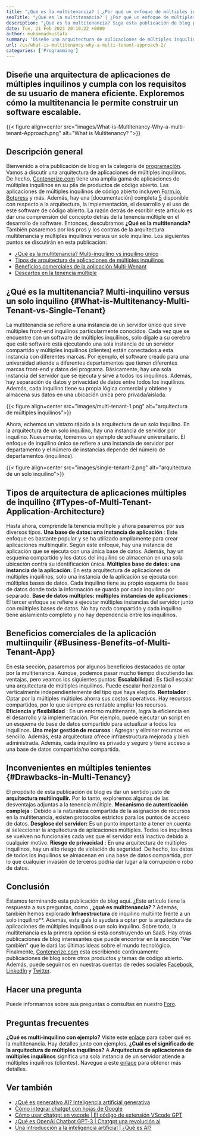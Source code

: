 ```yaml
---
title: "¿Qué es la multitenancia? | ¿Por qué un enfoque de múltiples inquilinos?" 
seoTitle: "¿Qué es la multitenancia? | ¿Por qué un enfoque de múltiples inquilinos?" 
description: "¿Qué es la multitenancia? Siga esta publicación de blog para aprender el concepto real detrás de la tenencia múltiple y comenzar a construir aplicaciones múltiples escalables." 
date: Tue, 21 Feb 2023 20:10:22 +0000
author: muhammadmustafa
summary: "Diseñe una arquitectura de aplicaciones de múltiples inquilinos y cumpla con los requisitos de su usuario de manera eficiente. Exploremos cómo la multitenancia le permite crear un software escalable." 
url: /es/what-is-multitenancy-why-a-multi-tenant-approach-2/
categories: ['Programming']
---
```


## Diseñe una arquitectura de aplicaciones de múltiples inquilinos y cumpla con los requisitos de su usuario de manera eficiente. Exploremos cómo la multitenancia le permite construir un software escalable.

{{< figure align=center src="images/What-is-Multitenancy-Why-a-multi-tenant-Approach.png" alt="What is Multitenancy? ">}}


## Descripción general
Bienvenido a otra publicación de blog en la categoría de [programación][1]. Vamos a discutir una arquitectura de aplicaciones de múltiples inquilinos. De hecho, [Contenerize.com][2] tiene una amplia gama de aplicaciones de múltiples inquilinos en su pila de productos de código abierto. Las aplicaciones de múltiples inquilinos de código abierto incluyen [Form.io][3], [Botpress][4] y más. Además, hay una [documentación] completa [5] disponible con respecto a la arquitectura, la implementación, el desarrollo y el uso de este software de código abierto. La razón detrás de escribir este artículo es dar una comprensión del concepto detrás de la tenencia múltiple en el desarrollo de software. Entonces, descubramos  **¿Qué es la multitenancia?**  También pasaremos por los pros y los contras de la arquitectura multitenancia y múltiples inquilinos versus un solo inquilino.
Los siguientes puntos se discutirán en esta publicación:
  * [¿Qué es la multitenancia? Multi-inquilino vs inquilino único][6]
  * [Tipos de arquitectura de aplicaciones de múltiples inquilinos][7]
  * [Beneficios comerciales de la aplicación Multi-Wenant][8]
  * [Descartos en la tenencia múltiple][9]

## ¿Qué es la multitenancia? Multi-inquilino versus un solo inquilino {#What-is-Multitenancy-Multi-Tenant-vs-Single-Tenant}

La multitenancia se refiere a una instancia de un servidor único que sirve múltiples front-end inquilinos particularmente conocidos. Cada vez que se encuentre con un software de múltiples inquilinos, solo dígale a su cerebro que este software está ejecutando una sola instancia de un servidor compartido y múltiples inquilinos (clientes) están conectados a esta instancia con diferentes marcas.
Por ejemplo, el software creado para una universidad atiende a diferentes departamentos que tienen diferentes marcas front-end y datos del programa. Básicamente, hay una sola instancia del servidor que se ejecuta y sirve a todos los inquilinos. Además, hay separación de datos y privacidad de datos entre todos los inquilinos. Además, cada inquilino tiene su propia lógica comercial y obtiene y almacena sus datos en una ubicación única pero privada/aislada.

{{< figure align=center src="images/multi-tenant-1.png" alt="arquitectura de múltiples inquilinos">}}

Ahora, echemos un vistazo rápido a la arquitectura de un solo inquilino. En la arquitectura de un solo inquilino, hay una instancia de servidor por inquilino. Nuevamente, tomemos un ejemplo de software universitario. El enfoque de inquilino único se refiere a una instancia de servidor por departamento y el número de instancias depende del número de departamentos (inquilinos).

{{< figure align=center src="images/single-tenant-2.png" alt="arquitectura de un solo inquilino">}}


## Tipos de arquitectura de aplicaciones múltiples de inquilino {#Types-of-Multi-Tenant-Application-Architecture}

Hasta ahora, comprende la tenencia múltiple y ahora pasaremos por sus diversos tipos.
 **Una base de datos: una instancia de aplicación** : Este enfoque es bastante popular y se ha utilizado ampliamente para crear aplicaciones multiinquilir. Según este enfoque, hay una instancia de aplicación que se ejecuta con una única base de datos. Además, hay un esquema compartido y los datos del inquilino se almacenan en una sola ubicación contra su identificación única.
 **Múltiples base de datos: una instancia de la aplicación:**  En esta arquitectura de aplicaciones de múltiples inquilinos, solo una instancia de la aplicación se ejecuta con múltiples bases de datos. Cada inquilino tiene su propio esquema de base de datos donde toda la información se guarda por cada inquilino por separado.
 **Base de datos múltiples: múltiples instancias de aplicaciones** : El tercer enfoque se refiere a ejecutar múltiples instancias del servidor junto con múltiples bases de datos. No hay nada compartido y cada inquilino tiene aislamiento completo y no hay dependencia entre los inquilinos.

## Beneficios comerciales de la aplicación multiinquilir {#Business-Benefits-of-Multi-Tenant-App}

En esta sección, pasaremos por algunos beneficios destacados de optar por la multitenancia. Aunque, podemos pasar mucho tiempo discutiendo las ventajas, pero veamos los siguientes puntos:
 **Escalabilidad** : Es fácil escalar una arquitectura de múltiples inquilinos. Puede escalar horizontal o verticalmente independientemente del tipo que haya elegido.
 **Rentolador** : Optar por la múltiples múltiples ahorra sus costos operativos. Hay recursos compartidos, por lo que siempre es rentable ampliar los recursos.
 **Eficiencia y flexibilidad** : En un entorno multitenante, logra la eficiencia en el desarrollo y la implementación. Por ejemplo, puede ejecutar un script en un esquema de base de datos compartido para actualizar a todos los inquilinos.
 **Una mejor gestión de recursos** : Agregar y eliminar recursos es sencillo. Además, esta arquitectura ofrece infraestructura mejorada y bien administrada. Además, cada inquilino es privado y seguro y tiene acceso a una base de datos compartida/no compartida.

## Inconvenientes en múltiples tenientes {#Drawbacks-in-Multi-Tenancy}

El propósito de esta publicación de blog es dar un sentido justo de  **arquitectura multiinquilir.**  Por lo tanto, exploremos algunas de las desventajas adjuntas a la tenencia múltiple.
 **Mecanismo de autenticación compleja** : Debido a la naturaleza compartida de la asignación de recursos en la multitenancia, existen protocolos estrictos para los puntos de acceso de datos.
 **Desglose del servidor:**  Es un punto importante a tener en cuenta al seleccionar la arquitectura de aplicaciones múltiples. Todos los inquilinos se vuelven no funcionales cada vez que el servidor está inactivo debido a cualquier motivo.
 **Riesgo de privacidad** : En una arquitectura de múltiples inquilinos, hay un alto riesgo de violación de seguridad. De hecho, los datos de todos los inquilinos se almacenan en una base de datos compartida, por lo que cualquier invasión de terceros podría dar lugar a la corrupción o robo de datos.

## Conclusión
Estamos terminando esta publicación de blog aquí. ¿Este artículo tiene la respuesta a sus preguntas, como  **, ¿qué es multitenancia?** ? Además, también hemos explorado **Infraestructura**  de inquilino multiinte frente a un solo inquilino**. Además, esta guía lo ayudará a optar por la arquitectura de aplicaciones de múltiples inquilinos o un solo inquilino. Sobre todo, la multitenancia es la primera opción si está construyendo un SaaS. Hay otras publicaciones de blog interesantes que puede encontrar en la sección "Ver también" que le dará las últimas ideas sobre el mundo tecnológico.
Finalmente, [Contenerize.com][2] está escribiendo continuamente publicaciones de blog sobre otros productos y temas de código abierto. Además, puede seguirnos en nuestras cuentas de redes sociales [Facebook][10], [LinkedIn][11] y [Twitter][12].

## Hacer una pregunta
Puede informarnos sobre sus preguntas o consultas en nuestro [Foro][13].

## Preguntas frecuentes
 **¿Qué es multi-inquilino con ejemplo?** 
Visite este [enlace][6] para saber qué es la multitenancia. Hay detalles junto con ejemplos.
 **¿Cuál es el significado de la arquitectura de múltiples inquilinos?** 
A  **Arquitectura de aplicaciones de múltiples inquilinos**  significa una sola instancia de un servidor atiende a múltiples inquilinos (clientes). Navegue a este [enlace][7] para obtener más detalles.

## Ver también
  * [¿Qué es generativo AI? Inteligencia artificial generativa][14]
  * [Cómo integrar chatgpt con hojas de Google][15]
  * [Cómo usar chatgpt en vscode | El código de extensión VScode GPT][16]
  * [¿Qué es OpenAi Chatbot GPT-3 | Chatgpt una revolución ai][17]
  * [Una introducción a la inteligencia artificial | ¿Qué es AI?][18]



 [1]: https://blog.containerize.com/category/programming/
 [2]: https://www.containerize.com/
 [3]: https://products.containerize.com/form/formio/
 [4]: https://products.containerize.com/live-chat/botpress/
 [5]: https://products.containerize.com/
 [6]: #What-is-Multitenancy-Multi-Tenant-vs-Single-Tenant
 [7]: #Types-of-Multi-Tenant-Application-Architecture
 [8]: #Business-Benefits-of-Multi-Tenant-App
 [9]: #Drawbacks-in-Multi-Tenancy
 [10]: https://web.facebook.com/containerize
 [11]: https://www.linkedin.com/company/containerize/
 [12]: https://twitter.com/containerize_co
 [13]: https://forum.containerize.com/
 [14]: https://blog.containerize.com/artificial-intelligence/what-is-generative-ai-generative-artificial-intelligence/
 [15]: https://blog.containerize.com/artificial-intelligence/integrate-chatgpt-with-google-sheets/
 [16]: https://blog.containerize.com/artificial-intelligence/how-to-use-chatgpt-in-vscode-the-vscode-extension-codegpt/
 [17]: https://blog.containerize.com/artificial-intelligence/what-is-openai-chatbot-gpt-3-chatgpt-an-ai-revolution/
 [18]: https://blog.containerize.com/artificial-intelligence/an-introduction-to-artificial-intelligence-what-is-ai/
